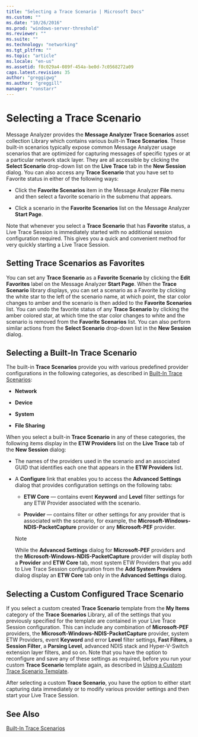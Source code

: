```yaml
---
title: "Selecting a Trace Scenario | Microsoft Docs"
ms.custom: ""
ms.date: "10/26/2016"
ms.prod: "windows-server-threshold"
ms.reviewer: ""
ms.suite: ""
ms.technology: "networking"
ms.tgt_pltfrm: ""
ms.topic: "article"
ms.locale: "en-us"
ms.assetid: f8c029a4-089f-454a-be0d-7c0568272a09
caps.latest.revision: 35
author: "greggigwg"
ms.author: "greggill"
manager: "ronstarr"
---
```

# Selecting a Trace Scenario
Message Analyzer provides the **Message Analyzer Trace Scenarios** asset collection Library which contains various built-in **Trace Scenarios**. These built-in scenarios typically expose common Message Analyzer usage scenarios that are optimized for capturing messages of specific types or at a particular network stack layer. They are all accessible by clicking the **Select Scenario** drop-down list on the **Live Trace** tab in the **New Session** dialog. You can also access any **Trace Scenario** that you have set to Favorite status in either of the following ways:  
  
-   Click the **Favorite Scenarios** item in the Message Analyzer **File** menu and then select a favorite scenario in the submenu that appears.  
  
-   Click a scenario in the **Favorite Scenarios** list on the Message Analyzer **Start Page**.  
  
 Note that whenever you select a **Trace Scenario** that has **Favorite** status, a Live Trace Session is immediately started with no additional session configuration required. This gives you a quick and convenient method for very quickly starting a Live Trace Session.  
  
## Setting Trace Scenarios as Favorites  
 You can set any **Trace Scenario** as a **Favorite Scenario** by clicking the **Edit Favorites** label on the Message Analyzer **Start Page**. When the **Trace Scenario** library displays, you can set a scenario as a Favorite by clicking the white star to the left of the scenario name, at which point, the star color changes to amber and the scenario is then added to the **Favorite Scenarios** list. You can undo the favorite status of any **Trace Scenario** by clicking the amber colored star, at which time the star color changes to white and the scenario is removed from the **Favorite Scenarios** list. You can also perform similar actions from the **Select Scenario** drop-down list in the **New Session** dialog.  
  
## Selecting a Built-In Trace Scenario  
 The built-in **Trace Scenarios** provide you with various predefined provider configurations in the following categories, as described in [Built-In Trace Scenarios](built-in-trace-scenarios.md):  
  
-   **Network**  
  
-   **Device**  
  
-   **System**  
  
-   **File Sharing**  
  
 When you select a built-in **Trace Scenario** in any of these categories, the following items display in the **ETW Providers** list on the **Live Trace** tab of the **New Session** dialog:  
  
-   The names of the providers used in the scenario and an associated GUID that identifies each one that appears in the **ETW Providers** list.  
  
-   A **Configure** link that enables you to access the **Advanced Settings** dialog that provides configuration settings on the following tabs:  
  
    -   **ETW Core** — contains event **Keyword** and **Level** filter settings for any ETW Provider associated with the scenario.  
  
    -   **Provider** — contains filter or other settings for any provider that is associated with the scenario, for example, the **Microsoft-Windows-NDIS-PacketCapture** provider or any **Microsoft-PEF** provider.  
  
    > [!NOTE]
    >  While the **Advanced Settings** dialog for **Microsoft-PEF** providers and the **Microsoft-Windows-NDIS-PacketCapture** provider will display both a **Provider** and **ETW Core** tab, most system ETW Providers that you add to Live Trace Session configuration from the **Add System Providers** dialog display an **ETW Core** tab only in the **Advanced Settings** dialog.  
  
## Selecting a Custom Configured Trace Scenario  
 If you select a custom created **Trace Scenario** template from the **My Items** category of the **Trace Scenarios** Library, all of the settings that you previously specified for the template are contained in your Live Trace Session configuration. This can include any combination of **Microsoft-PEF** providers, the **Microsoft-Windows-NDIS-PacketCapture** provider, system ETW Providers, event **Keyword** and error **Level** filter settings, **Fast Filters**, a **Session Filter**, a **Parsing Level**, advanced NDIS stack and Hyper-V-Switch extension layer filters, and so on. Note that you have the option to reconfigure and save any of these settings as required, before you run your custom **Trace Scenario** template again, as described in [Using a Custom Trace Scenario Template](using-a-custom-trace-scenario-template.md).  
  
 After selecting a custom **Trace Scenario**, you have the option to either start capturing data immediately or to modify various provider settings and then start your Live Trace Session.  
  
## See Also  
 [Built-In Trace Scenarios](built-in-trace-scenarios.md)